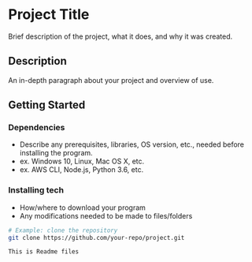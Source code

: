# Project Title

Brief description of the project, what it does, and why it was created.

## Description

An in-depth paragraph about your project and overview of use.

## Getting Started

### Dependencies

- Describe any prerequisites, libraries, OS version, etc., needed before installing the program.
- ex. Windows 10, Linux, Mac OS X, etc.
- ex. AWS CLI, Node.js, Python 3.6, etc.

### Installing tech

- How/where to download your program
- Any modifications needed to be made to files/folders

```bash
# Example: clone the repository
git clone https://github.com/your-repo/project.git

This is Readme files
